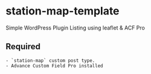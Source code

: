 # station-map-template
Simple WordPress Plugin Listing using leaflet &amp; ACF Pro

## Required
    - `station-map` custom post type.
    - Advance Custom Field Pro installed
